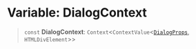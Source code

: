 # Variable: DialogContext

> `const` **DialogContext**: `Context`\<`ContextValue`\<[`DialogProps`](../type-aliases/DialogProps.md), `HTMLDivElement`\>\>
